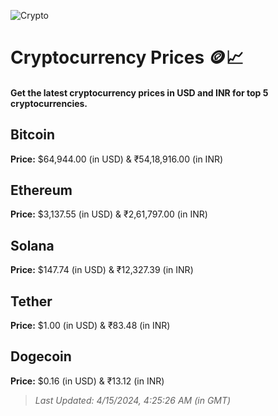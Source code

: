
![Crypto](https://www.techguide.com.au/wp-content/uploads/2020/11/crypto3.jpeg)

# Cryptocurrency Prices 🪙📈

#### Get the latest cryptocurrency prices in USD and INR for top 5 cryptocurrencies.

## Bitcoin

**Price:** $64,944.00 (in USD) & ₹54,18,916.00 (in INR)

## Ethereum

**Price:** $3,137.55 (in USD) & ₹2,61,797.00 (in INR)

## Solana

**Price:** $147.74 (in USD) & ₹12,327.39 (in INR)

## Tether

**Price:** $1.00 (in USD) & ₹83.48 (in INR)

## Dogecoin

**Price:** $0.16 (in USD) & ₹13.12 (in INR)

> _Last Updated: 4/15/2024, 4:25:26 AM (in GMT)_

